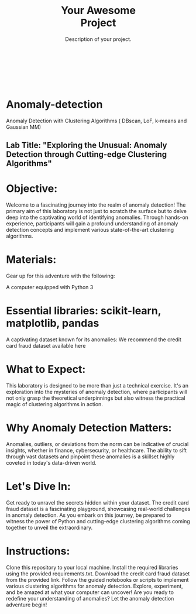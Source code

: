 <div style="background-image: url('https://editor.analyticsvidhya.com/uploads/51995anomaly2.png'); background-size: cover; padding: 100px;">
    <h1 align="center">Your Awesome Project</h1>
    <p align="center">Description of your project.</p>
</div>

# Anomaly-detection

Anomaly Detection with Clustering Algorithms ( DBscan, LoF, k-means and Gaussian MM)

## Lab Title: "Exploring the Unusual: Anomaly Detection through Cutting-edge Clustering Algorithms"

# Objective:
Welcome to a fascinating journey into the realm of anomaly detection! The primary aim of this laboratory is not just to scratch the surface but to delve deep into the captivating world of identifying anomalies. Through hands-on experience, participants will gain a profound understanding of anomaly detection concepts and implement various state-of-the-art clustering algorithms.

# Materials:
Gear up for this adventure with the following:

A computer equipped with Python 3
# Essential libraries: scikit-learn, matplotlib, pandas
A captivating dataset known for its anomalies: We recommend the credit card fraud dataset available here
# What to Expect:
This laboratory is designed to be more than just a technical exercise. It's an exploration into the mysteries of anomaly detection, where participants will not only grasp the theoretical underpinnings but also witness the practical magic of clustering algorithms in action.

# Why Anomaly Detection Matters:
Anomalies, outliers, or deviations from the norm can be indicative of crucial insights, whether in finance, cybersecurity, or healthcare. The ability to sift through vast datasets and pinpoint these anomalies is a skillset highly coveted in today's data-driven world.

# Let's Dive In:
Get ready to unravel the secrets hidden within your dataset. The credit card fraud dataset is a fascinating playground, showcasing real-world challenges in anomaly detection. As you embark on this journey, be prepared to witness the power of Python and cutting-edge clustering algorithms coming together to unveil the extraordinary.

# Instructions:
Clone this repository to your local machine.
Install the required libraries using the provided requirements.txt.
Download the credit card fraud dataset from the provided link.
Follow the guided notebooks or scripts to implement various clustering algorithms for anomaly detection.
Explore, experiment, and be amazed at what your computer can uncover!
Are you ready to redefine your understanding of anomalies? Let the anomaly detection adventure begin!
